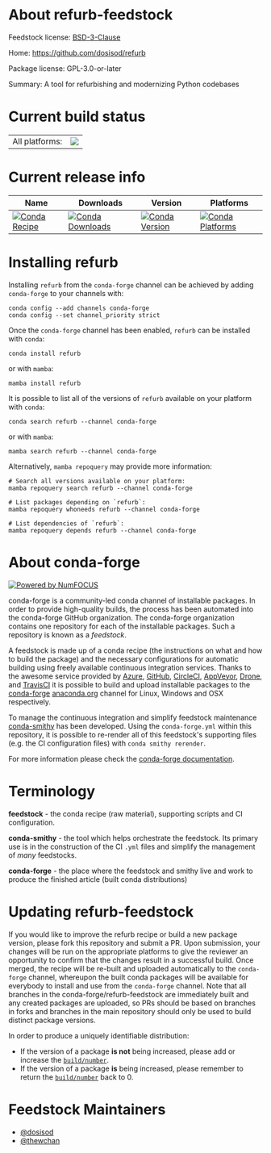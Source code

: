 About refurb-feedstock
======================

Feedstock license: [BSD-3-Clause](https://github.com/conda-forge/refurb-feedstock/blob/main/LICENSE.txt)

Home: https://github.com/dosisod/refurb

Package license: GPL-3.0-or-later

Summary: A tool for refurbishing and modernizing Python codebases

Current build status
====================


<table><tr><td>All platforms:</td>
    <td>
      <a href="https://dev.azure.com/conda-forge/feedstock-builds/_build/latest?definitionId=17662&branchName=main">
        <img src="https://dev.azure.com/conda-forge/feedstock-builds/_apis/build/status/refurb-feedstock?branchName=main">
      </a>
    </td>
  </tr>
</table>

Current release info
====================

| Name | Downloads | Version | Platforms |
| --- | --- | --- | --- |
| [![Conda Recipe](https://img.shields.io/badge/recipe-refurb-green.svg)](https://anaconda.org/conda-forge/refurb) | [![Conda Downloads](https://img.shields.io/conda/dn/conda-forge/refurb.svg)](https://anaconda.org/conda-forge/refurb) | [![Conda Version](https://img.shields.io/conda/vn/conda-forge/refurb.svg)](https://anaconda.org/conda-forge/refurb) | [![Conda Platforms](https://img.shields.io/conda/pn/conda-forge/refurb.svg)](https://anaconda.org/conda-forge/refurb) |

Installing refurb
=================

Installing `refurb` from the `conda-forge` channel can be achieved by adding `conda-forge` to your channels with:

```
conda config --add channels conda-forge
conda config --set channel_priority strict
```

Once the `conda-forge` channel has been enabled, `refurb` can be installed with `conda`:

```
conda install refurb
```

or with `mamba`:

```
mamba install refurb
```

It is possible to list all of the versions of `refurb` available on your platform with `conda`:

```
conda search refurb --channel conda-forge
```

or with `mamba`:

```
mamba search refurb --channel conda-forge
```

Alternatively, `mamba repoquery` may provide more information:

```
# Search all versions available on your platform:
mamba repoquery search refurb --channel conda-forge

# List packages depending on `refurb`:
mamba repoquery whoneeds refurb --channel conda-forge

# List dependencies of `refurb`:
mamba repoquery depends refurb --channel conda-forge
```


About conda-forge
=================

[![Powered by
NumFOCUS](https://img.shields.io/badge/powered%20by-NumFOCUS-orange.svg?style=flat&colorA=E1523D&colorB=007D8A)](https://numfocus.org)

conda-forge is a community-led conda channel of installable packages.
In order to provide high-quality builds, the process has been automated into the
conda-forge GitHub organization. The conda-forge organization contains one repository
for each of the installable packages. Such a repository is known as a *feedstock*.

A feedstock is made up of a conda recipe (the instructions on what and how to build
the package) and the necessary configurations for automatic building using freely
available continuous integration services. Thanks to the awesome service provided by
[Azure](https://azure.microsoft.com/en-us/services/devops/), [GitHub](https://github.com/),
[CircleCI](https://circleci.com/), [AppVeyor](https://www.appveyor.com/),
[Drone](https://cloud.drone.io/welcome), and [TravisCI](https://travis-ci.com/)
it is possible to build and upload installable packages to the
[conda-forge](https://anaconda.org/conda-forge) [anaconda.org](https://anaconda.org/)
channel for Linux, Windows and OSX respectively.

To manage the continuous integration and simplify feedstock maintenance
[conda-smithy](https://github.com/conda-forge/conda-smithy) has been developed.
Using the ``conda-forge.yml`` within this repository, it is possible to re-render all of
this feedstock's supporting files (e.g. the CI configuration files) with ``conda smithy rerender``.

For more information please check the [conda-forge documentation](https://conda-forge.org/docs/).

Terminology
===========

**feedstock** - the conda recipe (raw material), supporting scripts and CI configuration.

**conda-smithy** - the tool which helps orchestrate the feedstock.
                   Its primary use is in the construction of the CI ``.yml`` files
                   and simplify the management of *many* feedstocks.

**conda-forge** - the place where the feedstock and smithy live and work to
                  produce the finished article (built conda distributions)


Updating refurb-feedstock
=========================

If you would like to improve the refurb recipe or build a new
package version, please fork this repository and submit a PR. Upon submission,
your changes will be run on the appropriate platforms to give the reviewer an
opportunity to confirm that the changes result in a successful build. Once
merged, the recipe will be re-built and uploaded automatically to the
`conda-forge` channel, whereupon the built conda packages will be available for
everybody to install and use from the `conda-forge` channel.
Note that all branches in the conda-forge/refurb-feedstock are
immediately built and any created packages are uploaded, so PRs should be based
on branches in forks and branches in the main repository should only be used to
build distinct package versions.

In order to produce a uniquely identifiable distribution:
 * If the version of a package **is not** being increased, please add or increase
   the [``build/number``](https://docs.conda.io/projects/conda-build/en/latest/resources/define-metadata.html#build-number-and-string).
 * If the version of a package **is** being increased, please remember to return
   the [``build/number``](https://docs.conda.io/projects/conda-build/en/latest/resources/define-metadata.html#build-number-and-string)
   back to 0.

Feedstock Maintainers
=====================

* [@dosisod](https://github.com/dosisod/)
* [@thewchan](https://github.com/thewchan/)

